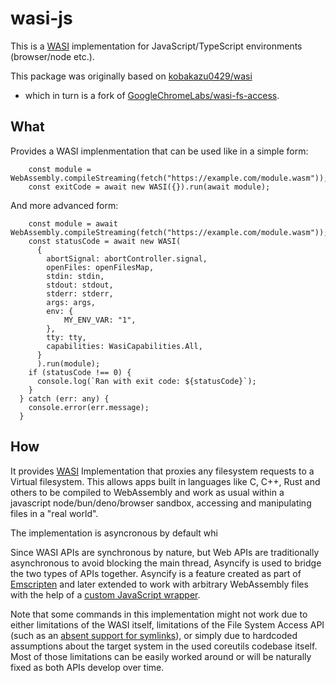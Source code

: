 # wasi-js

This is a [WASI](https://wasi.dev) implementation for JavaScript/TypeScript environments (browser/node etc.).

This package was originally based on [kobakazu0429/wasi](https://github.com/kobakazu0429/wasi)

-   which in turn is a fork of [GoogleChromeLabs/wasi-fs-access](https://github.com/GoogleChromeLabs/wasi-fs-access.git).

## What

Provides a WASI implenmentation that can be used like in a simple form:

```
    const module = WebAssembly.compileStreaming(fetch("https://example.com/module.wasm"));
    const exitCode = await new WASI({}).run(await module);
```

And more advanced form:

```
    const module = await WebAssembly.compileStreaming(fetch("https://example.com/module.wasm"));
    const statusCode = await new WASI(
      {
        abortSignal: abortController.signal,
        openFiles: openFilesMap,
        stdin: stdin,
        stdout: stdout,
        stderr: stderr,
        args: args,
        env: {
            MY_ENV_VAR: "1",
        },
        tty: tty,
        capabilities: WasiCapabilities.All,
      }
      ).run(module);
    if (statusCode !== 0) {
      console.log(`Ran with exit code: ${statusCode}`);
    }
  } catch (err: any) {
    console.error(err.message);
  }
```

## How

It provides [WASI](https://wasi.dev) Implementation that proxies any filesystem requests to a Virtual filesystem.
This allows apps built in languages like C, C++, Rust and others to be compiled to WebAssembly and work as usual within a javascript node/bun/deno/browser sandbox, accessing and manipulating files in a "real world".

The implementation is asyncronous by default whi


Since WASI APIs are synchronous by nature, but Web APIs are traditionally asynchronous to avoid blocking the main thread, Asyncify is used to bridge the two types of APIs together. Asyncify is a feature created as part of [Emscripten](https://emscripten.org/) and later extended to work with arbitrary WebAssembly files with the help of a [custom JavaScript wrapper](https://github.com/GoogleChromeLabs/asyncify).

Note that some commands in this implementation might not work due to either limitations of the WASI itself, limitations of the File System Access API (such as an [absent support for symlinks](https://github.com/WICG/file-system-access/issues/113)), or simply due to hardcoded assumptions about the target system in the used coreutils codebase itself. Most of those limitations can be easily worked around or will be naturally fixed as both APIs develop over time.
